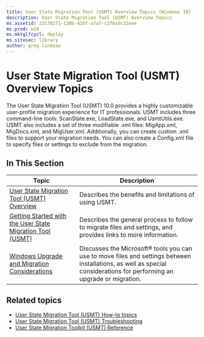 ```yaml
---
title: User State Migration Tool (USMT) Overview Topics (Windows 10)
description: User State Migration Tool (USMT) Overview Topics
ms.assetid: 23170271-130b-416f-a7a7-c2f6adc32eee
ms.prod: w10
ms.mktglfcycl: deploy
ms.sitesec: library
author: greg-lindsay
---
```


# User State Migration Tool (USMT) Overview Topics
The User State Migration Tool (USMT) 10.0 provides a highly customizable user-profile migration experience for IT professionals. USMT includes three command-line tools: ScanState.exe, LoadState.exe, and UsmtUtils.exe. USMT also includes a set of three modifiable .xml files: MigApp.xml, MigDocs.xml, and MigUser.xml. Additionally, you can create custom .xml files to support your migration needs. You can also create a Config.xml file to specify files or settings to exclude from the migration.

## In This Section

|Topic |Description|
|------|-----------|
|[User State Migration Tool (USMT) Overview](usmt-overview.md)|Describes the benefits and limitations of using USMT.|
|[Getting Started with the User State Migration Tool (USMT)](getting-started-with-the-user-state-migration-tool.md)|Describes the general process to follow to migrate files and settings, and provides links to more information.|
|[Windows Upgrade and Migration Considerations](windows-upgrade-and-migration-considerations.md)|Discusses the Microsoft® tools you can use to move files and settings between installations, as well as special considerations for performing an upgrade or migration.|

## Related topics
- [User State Migration Tool (USMT) How-to topics](usmt-how-to.md)
- [User State Migration Tool (USMT) Troubleshooting](usmt-troubleshooting.md)
- [User State Migration Toolkit (USMT) Reference](usmt-reference.md)